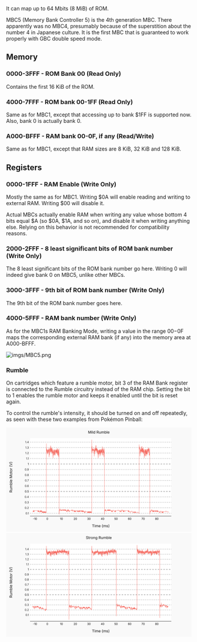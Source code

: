 It can map up to 64 Mbits (8 MiB) of ROM.

MBC5 (Memory Bank Controller 5) is the 4th generation MBC. There
apparently was no MBC4, presumably because of the superstition about the
number 4 in Japanese culture. It is the first MBC that is guaranteed to
work properly with GBC double speed mode.


## Memory

### 0000-3FFF - ROM Bank 00 (Read Only)

Contains the first 16 KiB of the ROM.

### 4000-7FFF - ROM bank 00-1FF (Read Only)

Same as for MBC1, except that accessing up to bank $1FF is supported
now. Also, bank 0 is actually bank 0.

### A000-BFFF - RAM bank 00-0F, if any (Read/Write)

Same as for MBC1, except that RAM sizes are 8 KiB, 32 KiB and 128 KiB.

## Registers

### 0000-1FFF - RAM Enable (Write Only)

Mostly the same as for MBC1. Writing $0A will enable reading and
writing to external RAM. Writing $00 will disable it.

Actual MBCs actually enable RAM when writing any value whose bottom 4 bits equal $A (so $0A, $1A, and so on), and disable it when writing anything else.
Relying on this behavior is not recommended for compatibility reasons.

### 2000-2FFF - 8 least significant bits of ROM bank number (Write Only)

The 8 least significant bits of the ROM bank number go here. Writing 0 will indeed
give bank 0 on MBC5, unlike other MBCs.

### 3000-3FFF - 9th bit of ROM bank number (Write Only)

The 9th bit of the ROM bank number goes here.

### 4000-5FFF - RAM bank number (Write Only)

As for the MBC1s RAM Banking Mode, writing a value in the range $00-$0F
maps the corresponding external RAM bank (if any) into the memory area at
A000-BFFF.

![](imgs/MBC5.png "imgs/MBC5.png")

### Rumble

On cartridges which feature a rumble motor, bit 3 of the RAM Bank register
is connected to the Rumble circuitry instead of the RAM chip. Setting the
bit to 1 enables the rumble motor and keeps it enabled until the bit is reset again.

To control the rumble's intensity, it should be turned on and off repeatedly,
as seen with these two examples from Pokémon Pinball:

<img src="imgs/MBC5_Rumble_Mild.svg" width="950px"> 
 
<img src="imgs/MBC5_Rumble_Strong.svg" width="950px">
